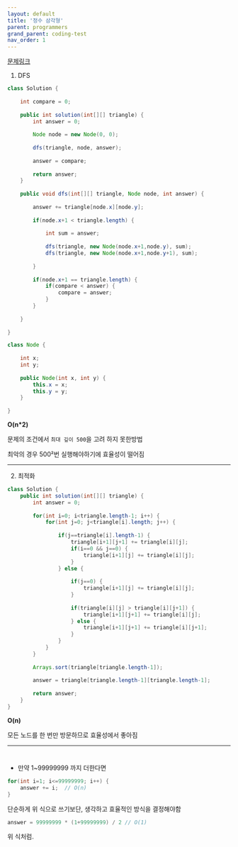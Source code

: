 ```yaml
---
layout: default
title: '정수 삼각형'
parent: programmers
grand_parent: coding-test
nav_order: 1
---
```


[문제링크](https://programmers.co.kr/learn/courses/30/lessons/43105)


1. DFS

```java
class Solution {
	
	int compare = 0;
	
    public int solution(int[][] triangle) {
    	int answer = 0;
    	
        Node node = new Node(0, 0);
        
        dfs(triangle, node, answer);
        
        answer = compare;
        
        return answer;
    }
    
    public void dfs(int[][] triangle, Node node, int answer) {
    	
    	answer += triangle[node.x][node.y];
    	
    	if(node.x+1 < triangle.length) {
    		
    		int sum = answer;
    		
			dfs(triangle, new Node(node.x+1,node.y), sum);
			dfs(triangle, new Node(node.x+1,node.y+1), sum);
			
    	}
    	
    	if(node.x+1 == triangle.length) {
    		if(compare < answer) {
    			compare = answer;
    		}
    	}
			
	}
    
}

class Node {
	
	int x;
	int y;
	
	public Node(int x, int y) {
		this.x = x;
		this.y = y;
	}
	
}
```
**O(n*2)**  

문제의 조건에서 `최대 깊이 500`을 고려 하지 못한방법

최악의 경우 500²번 실행해야하기에 효율성이 떨어짐 

---  

2. 최적화  

```java
class Solution {
	public int solution(int[][] triangle) {
    	int answer = 0;
    	
    	for(int i=0; i<triangle.length-1; i++) {
    		for(int j=0; j<triangle[i].length; j++) {
    			
    			if(j==triangle[i].length-1) {
    				triangle[i+1][j+1] += triangle[i][j];
    				if(i==0 && j==0) {
    					triangle[i+1][j] += triangle[i][j];
        			}
    			} else {
    				
    				if(j==0) {
        				triangle[i+1][j] += triangle[i][j];
        			}
    				
    				if(triangle[i][j] > triangle[i][j+1]) {
    					triangle[i+1][j+1] += triangle[i][j];
    				} else {
    					triangle[i+1][j+1] += triangle[i][j+1];
    				}
    			}
    		}
    	}
    	
    	Arrays.sort(triangle[triangle.length-1]);
    	
    	answer = triangle[triangle.length-1][triangle.length-1];
    	
        return answer;
    }
}
```

**O(n)**  

모든 노드를 한 번만 방문하므로 효율성에서 좋아짐

---  
# 

- 만약 1~99999999 까지 더한다면  

```java
for(int i=1; i<=99999999; i++) {
	answer += i;  // O(n)
} 
```
단순하게 위 식으로 쓰기보단, 생각하고 효율적인 방식을 결정해야함

```java
answer = 99999999 * (1+99999999) / 2 // O(1)
```
위 식처럼.